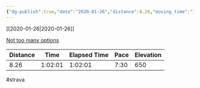 ```yaml
---
{"dg-publish":true,"date":"2020-01-26","distance":8.26,"moving_time":"1:02:01","elapsed_time":"1:02:01","pace":"7:30","total_elevation_gain":650,"url":"https://www.strava.com/activities/3047056295","permalink":"/01-personal/strava/2020-01-26-not-too-many-options/","dgPassFrontmatter":true}
---
```



[[2020-01-26\|2020-01-26]]

[Not too many options](https://www.strava.com/activities/3047056295)

| Distance | Time    | Elapsed Time | Pace | Elevation |
| -------- | ------- | ------------ | ---- | --------- |
| 8.26     | 1:02:01 | 1:02:01      | 7:30 | 650       |




#strava
